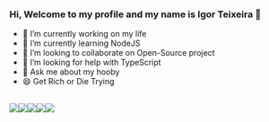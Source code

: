 ### Hi, Welcome to my profile and my name is Igor Teixeira 👋


- 🔭 I’m currently working on my life
- 🌱 I’m currently learning NodeJS
- 👯 I’m looking to collaborate on Open-Source project
- 🤔 I’m looking for help with TypeScript
- 💬 Ask me about my hooby
- 😄 Get Rich or Die Trying


<br>

<div style="display:flex">
<img src="https://img.shields.io/badge/Node.js-43853D?style=for-the-badge&logo=node.js&logoColor=white">
<img src="https://img.shields.io/badge/TypeScript-007ACC?style=for-the-badge&logo=typescript&logoColor=white">
<img src="https://img.shields.io/badge/React-20232A?style=for-the-badge&logo=react&logoColor=61DAFB">
<img src="https://img.shields.io/badge/React_Native-20232A?style=for-the-badge&logo=react&logoColor=61DAFB">
<img src="https://img.shields.io/badge/Tailwind_CSS-38B2AC?style=for-the-badge&logo=tailwind-css&logoColor=white">
  
</div>

